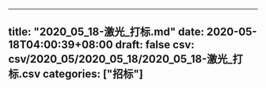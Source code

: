 
---
title: "2020_05_18-激光_打标.md"
date: 2020-05-18T04:00:39+08:00
draft: false
csv: csv/2020_05/2020_05_18/2020_05_18-激光_打标.csv
categories: ["招标"]
---
